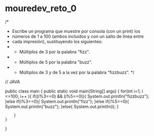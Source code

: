 # mouredev_reto_0

/*
 * Escribe un programa que muestre por consola (con un print) los
 * números de 1 a 100 (ambos incluidos y con un salto de línea entre
 * cada impresión), sustituyendo los siguientes:
 * - Múltiplos de 3 por la palabra "fizz".
 * - Múltiplos de 5 por la palabra "buzz".
 * - Múltiplos de 3 y de 5 a la vez por la palabra "fizzbuzz".
 */
 
 // JAVA

public class main {
    public static void main(String[] args) {
        for(int i=1; i <=100; i++ ){
            if((i%3==0) && (i%5==0)){
                System.out.println("fizzbuzz");
            }else if(i%3==0){
                System.out.println("fizz");
            }else if(i%5==0){
                System.out.println("buzz");
            }else{
                System.out.println(i);
            }

        }
    }
}
